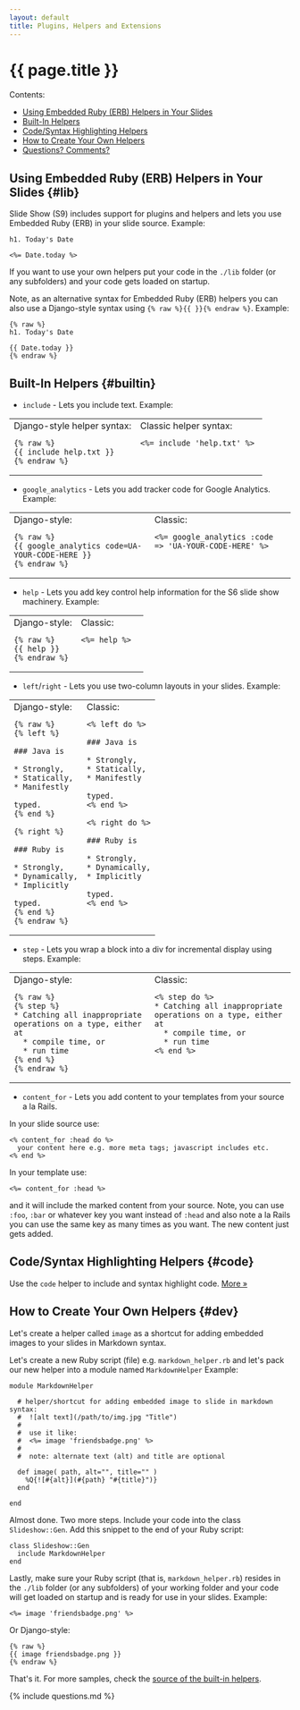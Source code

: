 ```yaml
---
layout: default
title: Plugins, Helpers and Extensions
---
```


# {{ page.title }}

<div class="toc" markdown="1">
Contents:

* [Using Embedded Ruby (ERB) Helpers in Your Slides](#lib)
* [Built-In Helpers](#builtin)
* [Code/Syntax Highlighting Helpers](#code)
* [How to Create Your Own Helpers](#dev)
* [Questions? Comments?](#questions)
</div>


## Using Embedded Ruby (ERB) Helpers in Your Slides   {#lib}

Slide Show (S9) includes support for plugins and helpers
and lets you use Embedded Ruby (ERB) in your slide source. Example:

~~~
h1. Today's Date

<%= Date.today %> 
~~~

If you want to use your own helpers put your code in the `./lib`
folder (or any subfolders) and your code gets loaded on startup.

Note, as an alternative syntax for Embedded Ruby (ERB) helpers you can also
use a Django-style syntax using `{% raw %}{{ }}{% endraw %}`. Example:

~~~
{% raw %}
h1. Today's Date

{{ Date.today }}
{% endraw %}
~~~

## Built-In Helpers   {#builtin}

* `include`     -  Lets you include text. Example:

<table width="100%">
<tr>
  <td markdown="1" width="50%" style="vertical-align: top;">
Django-style helper syntax:

~~~
{% raw %}
{{ include help.txt }}
{% endraw %}
~~~
</td>
<td markdown="1" style="vertical-align: top;">
Classic helper syntax:

~~~
<%= include 'help.txt' %>
~~~
</td></tr></table>


* `google_analytics` - Lets you add tracker code for Google Analytics. Example:

<table width="100%">
<tr>
  <td markdown="1" width="50%" style="vertical-align: top;">
Django-style:

~~~
{% raw %}
{{ google_analytics code=UA-YOUR-CODE-HERE }}
{% endraw %}
~~~
</td>
<td markdown="1" style="vertical-align: top;">
Classic:

~~~
<%= google_analytics :code => 'UA-YOUR-CODE-HERE' %>
~~~
</td></tr></table>


* `help`  - Lets you add key control help information for the S6 slide show machinery. Example:

<table width="100%">
<tr>
  <td markdown="1" width="50%" style="vertical-align: top;">
Django-style:

~~~
{% raw %}
{{ help }}
{% endraw %}
~~~
</td>
<td markdown="1" style="vertical-align: top;">
Classic:

~~~
<%= help %>
~~~
</td></tr></table>

* `left`/`right` - Lets you use two-column layouts in your slides. Example:

<table width="100%">
<tr>
  <td markdown="1" width="50%" style="vertical-align: top;">
Django-style:

~~~
{% raw %}
{% left %}

### Java is

* Strongly,
* Statically,
* Manifestly

typed.
{% end %}

{% right %}

### Ruby is

* Strongly,
* Dynamically,
* Implicitly

typed.
{% end %}
{% endraw %}
~~~
</td>
<td markdown="1" style="vertical-align: top;">
Classic:

~~~
<% left do %>

### Java is

* Strongly,
* Statically,
* Manifestly

typed.
<% end %>

<% right do %>

### Ruby is

* Strongly,
* Dynamically,
* Implicitly

typed.
<% end %>
~~~
</td></tr></table>

* `step`  - Lets you wrap a block into a div for incremental display using steps. Example:

<table width="100%">
<tr>
  <td markdown="1" width="50%" style="vertical-align: top;">
Django-style:

~~~
{% raw %}
{% step %}
* Catching all inappropriate operations on a type, either at
  * compile time, or
  * run time
{% end %}
{% endraw %}
~~~
</td>
<td markdown="1" style="vertical-align: top;">
Classic:

~~~
<% step do %>
* Catching all inappropriate operations on a type, either at
  * compile time, or
  * run time
<% end %>
~~~
</td></tr></table>


* `content_for`  - Lets you add content to your templates from your source a la Rails.

In your slide source use: 
  
~~~
<% content_for :head do %> 
  your content here e.g. more meta tags; javascript includes etc. 
<% end %> 
~~~

In your template use: 

~~~
<%= content_for :head %>
~~~

and it will include the marked content from your source.
Note, you can use `:foo`, `:bar` or whatever key you 
want instead of `:head` and also note a la Rails you can use the same 
key as many times as you want. The new content just gets added. 


## Code/Syntax Highlighting Helpers   {#code}

Use the `code` helper to include and syntax highlight code. [More »](code.html)

## How to Create Your Own Helpers   {#dev}

Let's create a helper called `image` as a shortcut for
adding embedded images to your slides in Markdown syntax.

Let's create a new Ruby script (file) e.g. `markdown_helper.rb`
and let's pack our new helper into a module named `MarkdownHelper`
Example:

~~~
module MarkdownHelper
  
  # helper/shortcut for adding embedded image to slide in markdown syntax:
  #  ![alt text](/path/to/img.jpg "Title")
  #
  #  use it like:
  #  <%= image 'friendsbadge.png' %>
  #
  #  note: alternate text (alt) and title are optional
  
  def image( path, alt="", title="" )
    %Q{![#{alt}](#{path} "#{title}")} 
  end
  
end
~~~

Almost done. Two more steps. Include your code into
the class `Slideshow::Gen`. Add this snippet to the end of your
Ruby script:

~~~
class Slideshow::Gen
  include MarkdownHelper
end
~~~

Lastly, make sure your Ruby script (that is, `markdown_helper.rb`)
resides in the `./lib`
folder (or any subfolders) of your working folder
and your code will get loaded on startup and is ready for use in your
slides. Example:
 
~~~
<%= image 'friendsbadge.png' %>
~~~

Or Django-style:

~~~
{% raw %}
{{ image friendsbadge.png }}
{% endraw %}
~~~

That's it. For more samples, check the
[source of the built-in helpers](http://github.com/geraldb/slideshow/tree/master/lib/slideshow/helpers).


{% include questions.md %}
